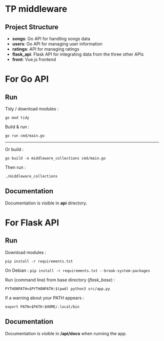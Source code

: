 # TP middleware 

## Project Structure

- **songs**: Go API for handling songs data
- **users**: Go API for managing user information
- **ratings**: API for managing ratings
- **flask_api**: Flask API for integrating data from the three other APIs
- **front**: Vue.js frontend

# For Go API
## Run

Tidy / download modules :
```
go mod tidy
```
Build & run :
```
go run cmd/main.go
```

---
Or build : 
```
go build -o middleware_collections cmd/main.go
```
Then run : 
```
./middleware_collections
```

## Documentation

Documentation is visible in **api** directory.



# For Flask API
## Run

Download modules :
```
pip install -r requirements.txt
```
On Debian : `pip install -r requirements.txt --break-system-packages`  

Run (command line) from base directory (*flask_base*) :
```
PYTHONPATH=$PYTHONPATH:$(pwd) python3 src/app.py
```

If a warning about your PATH appears :  
```
export PATH=$PATH:$HOME/.local/bin
```

## Documentation

Documentation is visible in **/api/docs** when running the app.

